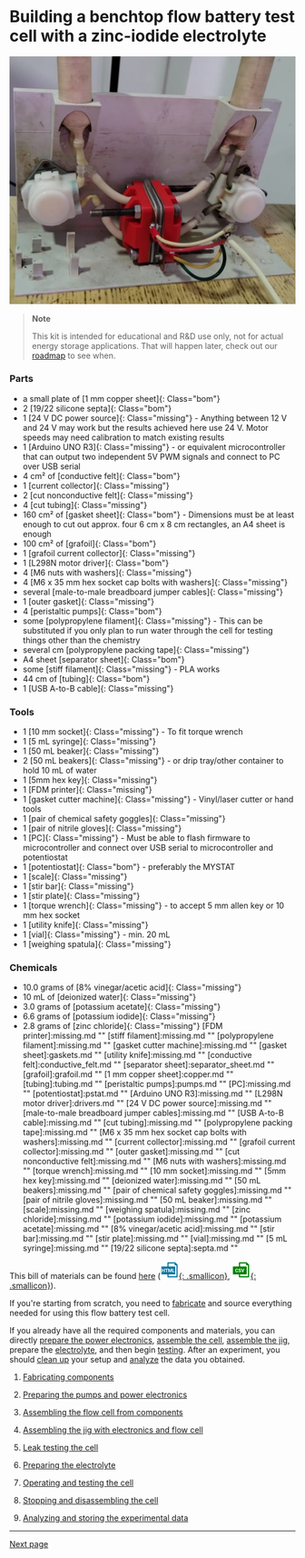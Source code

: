 # Building a benchtop flow battery test cell with a zinc-iodide electrolyte

![](images/cell.jpeg "")

> **Note** 
> 
> This kit is intended for educational and R&D use only, not for actual energy storage applications. That will happen later, check out our [roadmap](https://fbrc.dev/about.html#roadmap "") to see when.



### Parts 

* a small plate of [1 mm copper sheet]{: Class="bom"} 
* 2 [19/22 silicone septa]{: Class="bom"} 
* 1 [24 V DC power source]{: Class="missing"}    - Anything between 12 V and 24 V may work but the results achieved here use 24 V. Motor speeds may need calibration to match existing results
* 1 [Arduino UNO R3]{: Class="missing"}    - or equivalent microcontroller that can output two independent 5V PWM signals and connect to PC over USB serial
* 4 cm² of [conductive felt]{: Class="bom"} 
* 1 [current collector]{: Class="missing"} 
* 2 [cut nonconductive felt]{: Class="missing"} 
* 4 [cut tubing]{: Class="missing"} 
* 160 cm² of [gasket sheet]{: Class="bom"}    - Dimensions must be at least enough to cut out approx. four 6 cm x 8 cm rectangles, an A4 sheet is enough
* 100 cm² of [grafoil]{: Class="bom"} 
* 1 [grafoil current collector]{: Class="missing"} 
* 1 [L298N motor driver]{: Class="bom"} 
* 4 [M6 nuts with washers]{: Class="missing"} 
* 4 [M6 x 35 mm hex socket cap bolts with washers]{: Class="missing"} 
* several [male-to-male breadboard jumper cables]{: Class="missing"} 
* 1 [outer gasket]{: Class="missing"} 
* 4 [peristaltic pumps]{: Class="bom"} 
* some [polypropylene filament]{: Class="missing"}    - This can be substituted if you only plan to run water through the cell for testing things other than the chemistry
* several cm [polypropylene packing tape]{: Class="missing"} 
* A4 sheet [separator sheet]{: Class="bom"} 
* some [stiff filament]{: Class="missing"}    - PLA works
* 44 cm of [tubing]{: Class="bom"} 
* 1 [USB A-to-B cable]{: Class="missing"} 


### Tools 

* 1 [10 mm socket]{: Class="missing"}    - To fit torque wrench
* 1 [5 mL syringe]{: Class="missing"} 
* 1 [50 mL beaker]{: Class="missing"} 
* 2 [50 mL beakers]{: Class="missing"}    - or drip tray/other container to hold 10 mL of water
* 1 [5mm hex key]{: Class="missing"} 
* 1 [FDM printer]{: Class="missing"} 
* 1 [gasket cutter machine]{: Class="missing"}    - Vinyl/laser cutter or hand tools
* 1 [pair of chemical safety goggles]{: Class="missing"} 
* 1 [pair of nitrile gloves]{: Class="missing"} 
* 1 [PC]{: Class="missing"}    - Must be able to flash firmware to microcontroller and connect over USB serial to microcontroller and potentiostat
* 1 [potentiostat]{: Class="bom"}    - preferably the MYSTAT
* 1 [scale]{: Class="missing"} 
* 1 [stir bar]{: Class="missing"} 
* 1 [stir plate]{: Class="missing"} 
* 1 [torque wrench]{: Class="missing"}    - to accept 5 mm allen key or 10 mm hex socket
* 1 [utility knife]{: Class="missing"} 
* 1 [vial]{: Class="missing"}    - min. 20 mL
* 1 [weighing spatula]{: Class="missing"} 


### Chemicals 

* 10.0 grams of [8% vinegar/acetic acid]{: Class="missing"} 
* 10 mL of [deionized water]{: Class="missing"} 
* 3.0 grams of [potassium acetate]{: Class="missing"} 
* 6.6 grams of [potassium iodide]{: Class="missing"} 
* 2.8 grams of [zinc chloride]{: Class="missing"} 
[FDM printer]:missing.md ""
[stiff filament]:missing.md ""
[polypropylene filament]:missing.md ""
[gasket cutter machine]:missing.md ""
[gasket sheet]:gaskets.md ""
[utility knife]:missing.md ""
[conductive felt]:conductive_felt.md ""
[separator sheet]:separator_sheet.md ""
[grafoil]:grafoil.md ""
[1 mm copper sheet]:copper.md ""
[tubing]:tubing.md ""
[peristaltic pumps]:pumps.md ""
[PC]:missing.md ""
[potentiostat]:pstat.md ""
[Arduino UNO R3]:missing.md ""
[L298N motor driver]:drivers.md ""
[24 V DC power source]:missing.md ""
[male-to-male breadboard jumper cables]:missing.md ""
[USB A-to-B cable]:missing.md ""
[cut tubing]:missing.md ""
[polypropylene packing tape]:missing.md ""
[M6 x 35 mm hex socket cap bolts with washers]:missing.md ""
[current collector]:missing.md ""
[grafoil current collector]:missing.md ""
[outer gasket]:missing.md ""
[cut nonconductive felt]:missing.md ""
[M6 nuts with washers]:missing.md ""
[torque wrench]:missing.md ""
[10 mm socket]:missing.md ""
[5mm hex key]:missing.md ""
[deionized water]:missing.md ""
[50 mL beakers]:missing.md ""
[pair of chemical safety goggles]:missing.md ""
[pair of nitrile gloves]:missing.md ""
[50 mL beaker]:missing.md ""
[scale]:missing.md ""
[weighing spatula]:missing.md ""
[zinc chloride]:missing.md ""
[potassium iodide]:missing.md ""
[potassium acetate]:missing.md ""
[8% vinegar/acetic acid]:missing.md ""
[stir bar]:missing.md ""
[stir plate]:missing.md ""
[vial]:missing.md ""
[5 mL syringe]:missing.md ""
[19/22 silicone septa]:septa.md ""




This bill of materials can be found [here](index_BOM.md) ([![HTML](static/Icons/html.png "HTML Bill of Materials"){: .smallicon}](index_BOM.md), [![CSV](static/Icons/csv.png "CSV Bill of Materials"){: .smallicon}](index_BOM.csv)).

If you're starting from scratch, you need to [fabricate](fabrication.md "") and source everything needed for using this flow battery test cell.

If you already have all the required components and materials, you can directly [prepare the power electronics](electronics.md ""), [assemble the cell](cell_assembly.md ""), [assemble the jig](jig_assembly.md ""), prepare the [electrolyte](electrolyte.md ""), and then begin [testing](testing.md ""). After an experiment, you should [clean up](cleanup.md "") your setup and [analyze](analysis.md "") the data you obtained.

1. [Fabricating components](fabrication.md "")

2.  [Preparing the pumps and power electronics](electronics.md "")

3. [Assembling the flow cell from components](cell_assembly.md "")

4. [Assembling the jig with electronics and flow cell](jig_assembly.md "")

5. [Leak testing the cell](leak_test.md "")

6. [Preparing the electrolyte](electrolyte.md "")

7. [Operating and testing the cell](testing.md "")

8. [Stopping and disassembling the cell](cleanup.md "")

9. [Analyzing and storing the experimental data](analysis.md "")

<!-- GitBuilding Nav -->
---

[Next page](index_BOM.md)